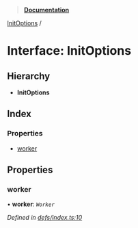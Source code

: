 > **[Documentation](../README.md)**

[InitOptions](initoptions.md) /

# Interface: InitOptions

## Hierarchy

* **InitOptions**

## Index

### Properties

* [worker](initoptions.md#worker)

## Properties

###  worker

• **worker**: *`Worker`*

*Defined in [defs/index.ts:10](https://github.com/badbatch/cachemap/blob/52c713b/packages/core-worker/src/defs/index.ts#L10)*